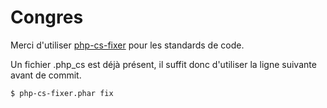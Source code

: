 Congres
=======

Merci d'utiliser [php-cs-fixer](http://cs.sensiolabs.org/) pour les standards de code.

Un fichier .php_cs est déjà présent, il suffit donc d'utiliser la ligne suivante avant de commit.
````bash
$ php-cs-fixer.phar fix
````
